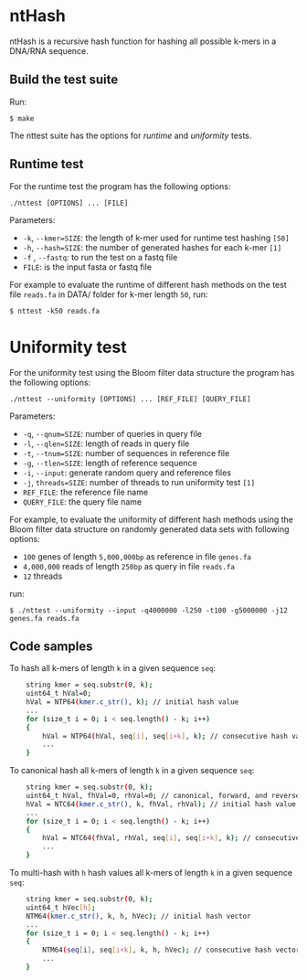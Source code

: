 ntHash 
=
ntHash is a recursive hash function for hashing all possible k-mers in a DNA/RNA sequence. 

## Build the test suite
Run:
```
$ make
```
The nttest suite has the options for *runtime* and *uniformity* tests. 

## Runtime test
For the runtime test the program has the following options:
```
./nttest [OPTIONS] ... [FILE]
```
Parameters:
  * `-k`,  `--kmer=SIZE`: the length of k-mer used for runtime test hashing `[50]`
  * `-h`,  `--hash=SIZE`: the number of generated hashes for each k-mer `[1]`
  * `-f` , `--fastq`: to run the test on a fastq file
  * `FILE`: is the input fasta or fastq file

For example to evaluate the runtime of different hash methods on the test file `reads.fa` in DATA/ folder for k-mer length `50`, run:
```
$ nttest -k50 reads.fa 
```

# Uniformity test
For the uniformity test using the Bloom filter data structure the program has the following options:
```
./nttest --uniformity [OPTIONS] ... [REF_FILE] [QUERY_FILE]
```

Parameters:
  * `-q`, `--qnum=SIZE`: number of queries in query file
  * `-l`, `--qlen=SIZE`: length of reads in query file
  * `-t`, `--tnum=SIZE`: number of sequences in reference file
  * `-g`, `--tlen=SIZE`: length of reference sequence
  * `-i`, `--input`: generate random query and reference files
  * `-j`, `threads=SIZE`: number of threads to run uniformity test `[1]`
  * `REF_FILE`: the reference file name
  * `QUERY_FILE`: the query file name

For example, to evaluate the uniformity of different hash methods using the Bloom filter data structure on randomly generated data sets with following options:
  * `100` genes of length `5,000,000bp` as reference in file `genes.fa`
  * `4,000,000` reads of length `250bp` as query in file `reads.fa`
  * `12` threads

run:
```
$ ./nttest --uniformity --input -q4000000 -l250 -t100 -g5000000 -j12 genes.fa reads.fa 
```

## Code samples
To hash all k-mers of length `k` in a given sequence `seq`:
```bash
    string kmer = seq.substr(0, k);
    uint64_t hVal=0;
    hVal = NTP64(kmer.c_str(), k); // initial hash value
    ...
    for (size_t i = 0; i < seq.length() - k; i++) 
    {
        hVal = NTP64(hVal, seq[i], seq[i+k], k); // consecutive hash values
        ...
    }
```
To canonical hash all k-mers of length `k` in a given sequence `seq`:
```bash
    string kmer = seq.substr(0, k);
    uint64_t hVal, fhVal=0, rhVal=0; // canonical, forward, and reverse-strand hash values
    hVal = NTC64(kmer.c_str(), k, fhVal, rhVal); // initial hash value
    ...
    for (size_t i = 0; i < seq.length() - k; i++) 
    {
        hVal = NTC64(fhVal, rhVal, seq[i], seq[i+k], k); // consecutive hash values
        ...
    }
```
To multi-hash with `h` hash values all k-mers of length `k` in a given sequence `seq`: 
```bash
    string kmer = seq.substr(0, k);
    uint64_t hVec[h];
    NTM64(kmer.c_str(), k, h, hVec); // initial hash vector
    ...
    for (size_t i = 0; i < seq.length() - k; i++) 
    {
        NTM64(seq[i], seq[i+k], k, h, hVec); // consecutive hash vectors
        ...
    }
```
